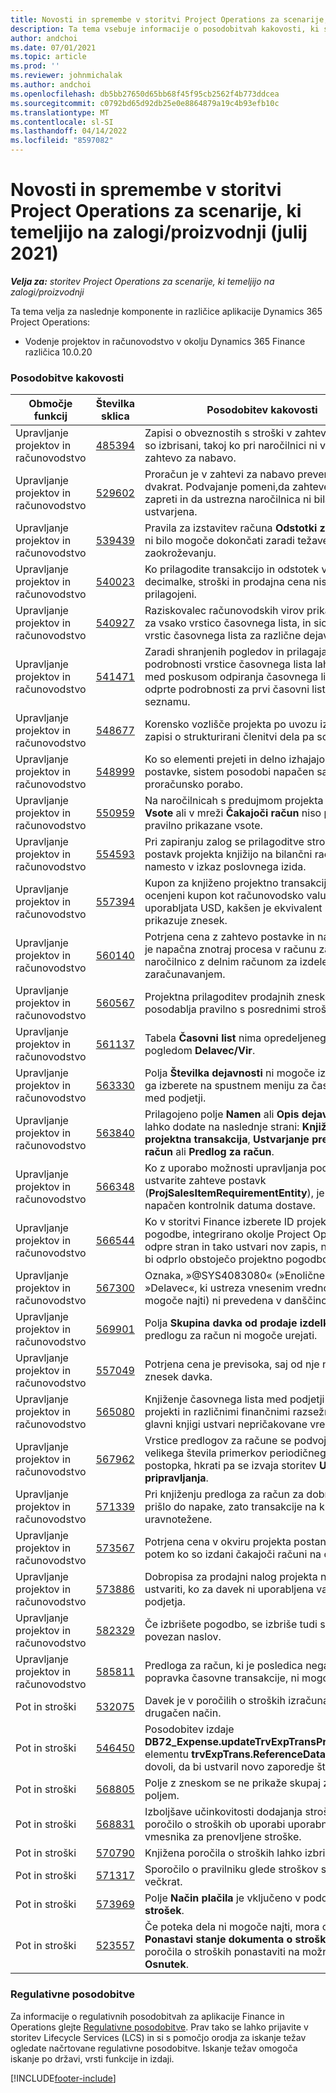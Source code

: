 ```yaml
---
title: Novosti in spremembe v storitvi Project Operations za scenarije, ki temeljijo na zalogi/proizvodnji (julij 2021)
description: Ta tema vsebuje informacije o posodobitvah kakovosti, ki so na voljo v julijski (2021) izdaji storitve Project Operations za scenarije, ki temeljijo na zalogi/proizvodnji.
author: andchoi
ms.date: 07/01/2021
ms.topic: article
ms.prod: ''
ms.reviewer: johnmichalak
ms.author: andchoi
ms.openlocfilehash: db5bb27650d65bb68f45f95cb2562f4b773ddcea
ms.sourcegitcommit: c0792bd65d92db25e0e8864879a19c4b93efb10c
ms.translationtype: MT
ms.contentlocale: sl-SI
ms.lasthandoff: 04/14/2022
ms.locfileid: "8597082"
---
```

# <a name="whats-new-or-changed-in-project-operations-july-2021-for-stockedproduction-based-scenarios"></a>Novosti in spremembe v storitvi Project Operations za scenarije, ki temeljijo na zalogi/proizvodnji (julij 2021)

_**Velja za:** storitev Project Operations za scenarije, ki temeljijo na zalogi/proizvodnji_

Ta tema velja za naslednje komponente in različice aplikacije Dynamics 365 Project Operations:

- Vodenje projektov in računovodstvo v okolju Dynamics 365 Finance različica 10.0.20
 
### <a name="quality-updates"></a>Posodobitve kakovosti
                                                                                                                                                                                  
| Območje funkcij                      | Številka sklica| Posodobitev kakovosti                                                                                                                                                                          |
|-----------------------------------|--------|---------------------------------------------------------------------------------------------------------------------------------------------------------------------------------|
| Upravljanje projektov in računovodstvo | [485394](https://fix.lcs.dynamics.com/Issue/Details/?bugId=485394) | Zapisi o obveznostih s stroški v zahtevi za nabavo so izbrisani, takoj ko pri naročilnici ni več težav z zahtevo za nabavo.                                                                           |
| Upravljanje projektov in računovodstvo | [529602](https://fix.lcs.dynamics.com/Issue/Details/?bugId=529602) | Proračun je v zahtevi za nabavo preverjen dvakrat. Podvajanje pomeni,da zahteve ne gre zapreti in da ustrezna naročilnica ni bila ustvarjena.                                                                                                                        |
| Upravljanje projektov in računovodstvo | [539439](https://fix.lcs.dynamics.com/Issue/Details/?bugId=539439) | Pravila za izstavitev računa **Odstotki za obračun** ni bilo mogoče dokončati zaradi težave pri zaokroževanju.                                                                              |
| Upravljanje projektov in računovodstvo | [540023](https://fix.lcs.dynamics.com/Issue/Details/?bugId=540023) | Ko prilagodite transakcijo in odstotek vsebuje decimalke, stroški in prodajna cena niso pravilno prilagojeni.                                      |
| Upravljanje projektov in računovodstvo | [540927](https://fix.lcs.dynamics.com/Issue/Details/?bugId=540927) | Raziskovalec računovodskih virov prikazuje ure za vsako vrstico časovnega lista, in sicer za več vrstic časovnega lista za različne dejavnosti.                                      |
| Upravljanje projektov in računovodstvo | [541471](https://fix.lcs.dynamics.com/Issue/Details/?bugId=541471) | Zaradi shranjenih pogledov in prilagajanja podrobnosti vrstice časovnega lista lahko sistem med poskusom odpiranja časovnega lista vedno odprte podrobnosti za prvi časovni list na seznamu.  |
| Upravljanje projektov in računovodstvo | [548677](https://fix.lcs.dynamics.com/Issue/Details/?bugId=548677) | Korensko vozlišče projekta po uvozu izgine, zapisi o strukturirani členitvi dela pa so izbrisani.                                                                                             |
| Upravljanje projektov in računovodstvo | [548999](https://fix.lcs.dynamics.com/Issue/Details/?bugId=548999) | Ko so elementi prejeti in delno izhajajo iz zahteve postavke, sistem posodobi napačen saldo za proračunsko porabo. |
| Upravljanje projektov in računovodstvo | [550959](https://fix.lcs.dynamics.com/Issue/Details/?bugId=550959) | Na naročilnicah s predujmom projekta v podoknu **Vsote** ali v mreži **Čakajoči račun** niso popolnoma pravilno prikazane vsote.                                                                  |
| Upravljanje projektov in računovodstvo | [554593](https://fix.lcs.dynamics.com/Issue/Details/?bugId=554593) | Pri zapiranju zalog se prilagoditve stroškov postavk projekta knjižijo na bilančni račun namesto v izkaz poslovnega izida.                                                            |
| Upravljanje projektov in računovodstvo | [557394](https://fix.lcs.dynamics.com/Issue/Details/?bugId=557394) | Kupon za knjiženo projektno transakcijo in ocenjeni kupon kot računovodsko valuto uporabljata USD, kakšen je ekvivalent CAD, pa prikazuje znesek.              |
| Upravljanje projektov in računovodstvo | [560140](https://fix.lcs.dynamics.com/Issue/Details/?bugId=560140) | Potrjena cena z zahtevo postavke in naročilnico je napačna znotraj procesa v računu za naročilnico z delnim računom za izdelek in delnim zaračunavanjem.       |
| Upravljanje projektov in računovodstvo | [560567](https://fix.lcs.dynamics.com/Issue/Details/?bugId=560567) | Projektna prilagoditev prodajnih zneskov ne posodablja pravilno s posrednimi stroški.                                                                                    |
| Upravljanje projektov in računovodstvo | [561137](https://fix.lcs.dynamics.com/Issue/Details/?bugId=561137) | Tabela **Časovni list** nima opredeljenega odnosa s pogledom **Delavec/Vir**.                                                                                   |
| Upravljanje projektov in računovodstvo | [563330](https://fix.lcs.dynamics.com/Issue/Details/?bugId=563330) | Polja **Številka dejavnosti** ni mogoče izpolniti, ko ga izberete na spustnem meniju za časovni list med podjetji.                                                                 |
| Upravljanje projektov in računovodstvo | [563840](https://fix.lcs.dynamics.com/Issue/Details/?bugId=563840) | Prilagojeno polje **Namen** ali **Opis dejavnosti** lahko dodate na naslednje strani: **Knjižena projektna transakcija**, **Ustvarjanje predloga za račun** ali **Predlog za račun**.  |
| Upravljanje projektov in računovodstvo | [566348](https://fix.lcs.dynamics.com/Issue/Details/?bugId=566348) | Ko z uporabo možnosti upravljanja podatkov ustvarite zahteve postavk (**ProjSalesItemRequirementEntity**), je naveden napačen kontrolnik datuma dostave.                                              |
| Upravljanje projektov in računovodstvo | [566544](https://fix.lcs.dynamics.com/Issue/Details/?bugId=566544) | Ko v storitvi Finance izberete ID projektne pogodbe, integrirano okolje Project Operations odpre stran in tako ustvari nov zapis, namesto da bi odprlo obstoječo projektno pogodbo.                                                                                                                 |
| Upravljanje projektov in računovodstvo | [567300](https://fix.lcs.dynamics.com/Issue/Details/?bugId=567300) |  Oznaka, »@SYS4083080« (»Enoličnega zapisa »Delavec«, ki ustreza vnesenim vrednostim«, ni mogoče najti) ni prevedena v danščino.                                |
| Upravljanje projektov in računovodstvo | [569901](https://fix.lcs.dynamics.com/Issue/Details/?bugId=569901) | Polja **Skupina davka od prodaje izdelkov** v predlogu za račun ni mogoče urejati.                                                                               |
| Upravljanje projektov in računovodstvo | [557049](https://fix.lcs.dynamics.com/Issue/Details/?bugId=557049) | Potrjena cena je previsoka, saj od nje ni odbit znesek davka.                                                                                                    |
| Upravljanje projektov in računovodstvo | [565080](https://fix.lcs.dynamics.com/Issue/Details/?bugId=565080) | Knjiženje časovnega lista med podjetji z več projekti in različnimi finančnimi razsežnostmi v glavni knjigi ustvari nepričakovane vrednosti.                             |
| Upravljanje projektov in računovodstvo | [567962](https://fix.lcs.dynamics.com/Issue/Details/?bugId=567962) | Vrstice predlogov za račune se podvojijo zaradi velikega števila primerkov periodičnega postopka, hkrati pa se izvaja storitev **Uvoz iz pripravljanja**.                                      |
| Upravljanje projektov in računovodstvo | [571339](https://fix.lcs.dynamics.com/Issue/Details/?bugId=571339) | Pri knjiženju predloga za račun za dobropis je prišlo do napake, zato transakcije na kuponu niso uravnotežene.    |
| Upravljanje projektov in računovodstvo | [573567](https://fix.lcs.dynamics.com/Issue/Details/?bugId=573567) | Potrjena cena v okviru projekta postane napačna, potem ko so izdani čakajoči računi na čakanju.                                                                             |
| Upravljanje projektov in računovodstvo | [573886](https://fix.lcs.dynamics.com/Issue/Details/?bugId=573886) | Dobropisa za prodajni nalog projekta ne morete ustvariti, ko za davek ni uporabljena valuta podjetja.                                      |
| Upravljanje projektov in računovodstvo | [582329](https://fix.lcs.dynamics.com/Issue/Details/?bugId=582329) | Če izbrišete pogodbo, se izbriše tudi s stranko povezan naslov.                                                                                     |
| Upravljanje projektov in računovodstvo | [585811](https://fix.lcs.dynamics.com/Issue/Details/?bugId=585811) | Predloga za račun, ki je posledica negativnega popravka časovne transakcije, ni mogoče knjižiti.                                                                    |
| Pot in stroški                  | [532075](https://fix.lcs.dynamics.com/Issue/Details/?bugId=532075) | Davek je v poročilih o stroških izračunan na drugačen način.                                                                                                                  |
| Pot in stroški                  | [546450](https://fix.lcs.dynamics.com/Issue/Details/?bugId=546450) | Posodobitev izdaje **DB72_Expense.updateTrvExpTransProjTransId()**   elementu **trvExpTrans.ReferenceDataAreaId** ne dovoli, da bi ustvaril novo zaporedje števil.                    |
| Pot in stroški                  | [568805](https://fix.lcs.dynamics.com/Issue/Details/?bugId=568805) | Polje z zneskom se ne prikaže skupaj z obveznim poljem.                                                                                                             |
| Pot in stroški                  | [568831](https://fix.lcs.dynamics.com/Issue/Details/?bugId=568831) | Izboljšave učinkovitosti dodajanja stroška v poročilo o stroških ob uporabi uporabniškega vmesnika za prenovljene stroške.                                                            |
| Pot in stroški                  | [570790](https://fix.lcs.dynamics.com/Issue/Details/?bugId=570790) | Knjižena poročila o stroških lahko izbrišete.                                                                                           |
| Pot in stroški                  | [571317](https://fix.lcs.dynamics.com/Issue/Details/?bugId=571317) | Sporočilo o pravilniku glede stroškov se prikaže večkrat.                                                                                                       |
| Pot in stroški                  | [573969](https://fix.lcs.dynamics.com/Issue/Details/?bugId=573969) | Polje **Način plačila** je vključeno v podokno **Nov strošek**.                                                                                                      |
| Pot in stroški                  | [523557](https://fix.lcs.dynamics.com/Issue/Details/?bugId=523557) | Če poteka dela ni mogoče najti, mora orodje **Ponastavi stanje dokumenta o stroških** stanje poročila o stroških ponastaviti na možnost **Osnutek**. 

### <a name="regulatory-updates"></a>Regulativne posodobitve
Za informacije o regulativnih posodobitvah za aplikacije Finance in Operations glejte [Regulativne posodobitve](/dynamics365/finance/localizations/regulatory-updates). Prav tako se lahko prijavite v storitev Lifecycle Services (LCS) in si s pomočjo orodja za iskanje težav ogledate načrtovane regulativne posodobitve. Iskanje težav omogoča iskanje po državi, vrsti funkcije in izdaji.


[!INCLUDE[footer-include](../../includes/footer-banner.md)]
